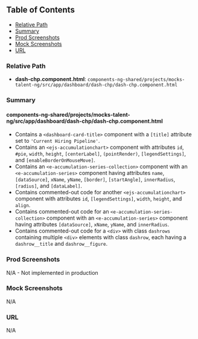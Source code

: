 ## Table of Contents

-   [Relative Path](#relative-path)
-   [Summary](#summary)
-   [Prod Screenshots](#prod-screenshots)
-   [Mock Screenshots](#mock-screenshots)
-   [URL](#url)

### Relative Path

-   **dash-chp.component.html**: `components-ng-shared/projects/mocks-talent-ng/src/app/dashboard/dash-chp/dash-chp.component.html`

### Summary

#### components-ng-shared/projects/mocks-talent-ng/src/app/dashboard/dash-chp/dash-chp.component.html

-   Contains a `<dashboard-card-title>` component with a `[title]` attribute set to `'Current Hiring Pipeline'`.
-   Contains an `<ejs-accumulationchart>` component with attributes `id`, `#pie`, `width`, `height`, `[centerLabel]`, `(pointRender)`, `[legendSettings]`, and `[enableBorderOnMouseMove]`.
-   Contains an `<e-accumulation-series-collection>` component with an `<e-accumulation-series>` component having attributes `name`, `[dataSource]`, `xName`, `yName`, `[border]`, `[startAngle]`, `innerRadius`, `[radius]`, and `[dataLabel]`.
-   Contains commented-out code for another `<ejs-accumulationchart>` component with attributes `id`, `[legendSettings]`, `width`, `height`, and `align`.
-   Contains commented-out code for an `<e-accumulation-series-collection>` component with an `<e-accumulation-series>` component having attributes `[dataSource]`, `xName`, `yName`, and `innerRadius`.
-   Contains commented-out code for a `<div>` with class `dashrows` containing multiple `<div>` elements with class `dashrow`, each having a `dashrow__title` and `dashrow__figure`.

### Prod Screenshots

N/A - Not implemented in production

### Mock Screenshots

N/A

### URL

N/A
